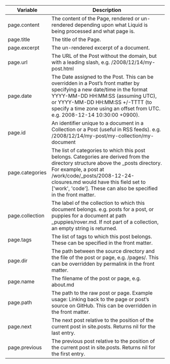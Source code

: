 | Variable | Description |
| --- | --- |
| page.content | The content of the Page, rendered or un-rendered depending upon what Liquid is being processed and what page is. |
| page.title | The title of the Page. |
| page.excerpt | The un-rendered excerpt of a document. |
| page.url | The URL of the Post without the domain, but with a leading slash, e.g. /2008/12/14/my-post.html |
| page.date | The Date assigned to the Post. This can be overridden in a Post’s front matter by specifying a new date/time in the format YYYY-MM-DD HH:MM:SS (assuming UTC), or YYYY-MM-DD HH:MM:SS +/-TTTT (to specify a time zone using an offset from UTC. e.g. 2008-12-14 10:30:00 +0900). |
| page.id | An identifier unique to a document in a Collection or a Post (useful in RSS feeds). e.g. /2008/12/14/my-post/my-collection/my-document |
| page.categories | The list of categories to which this post belongs. Categories are derived from the directory structure above the _posts directory. For example, a post at /work/code/_posts/2008-12-24-closures.md would have this field set to ['work', 'code']. These can also be specified in the front matter. |
| page.collection | The label of the collection to which this document belongs. e.g. posts for a post, or puppies for a document at path _puppies/rover.md. If not part of a collection, an empty string is returned. |
| page.tags | The list of tags to which this post belongs. These can be specified in the front matter. |
| page.dir | The path between the source directory and the file of the post or page, e.g. /pages/. This can be overridden by permalink in the front matter. |
| page.name | The filename of the post or page, e.g. about.md |
| page.path | The path to the raw post or page. Example usage: Linking back to the page or post’s source on GitHub. This can be overridden in the front matter. |
| page.next | The next post relative to the position of the current post in site.posts. Returns nil for the last entry. |
| page.previous | The previous post relative to the position of the current post in site.posts. Returns nil for the first entry. |
